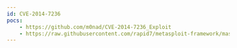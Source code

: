 ```yaml
---
id: CVE-2014-7236
pocs:
    - https://github.com/m0nad/CVE-2014-7236_Exploit
    - https://raw.githubusercontent.com/rapid7/metasploit-framework/master/modules/exploits/unix/http/twiki_debug_plugins.rb
---
```

